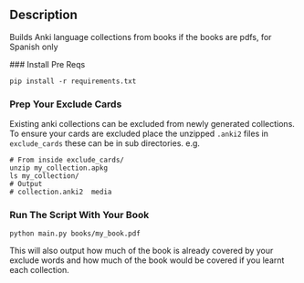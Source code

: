 ## Description
Builds Anki language collections from books if the books are pdfs, for Spanish only

### Install Pre Reqs
```
pip install -r requirements.txt
```

### Prep Your Exclude Cards
Existing anki collections can be excluded from newly generated collections. To ensure your cards are excluded place the unzipped `.anki2` files in `exclude_cards` these can be in sub directories. e.g.
```
# From inside exclude_cards/
unzip my_collection.apkg
ls my_collection/
# Output
# collection.anki2	media
````

### Run The Script With Your Book
```
python main.py books/my_book.pdf
```

This will also output how much of the book is already covered by your exclude words and how much of the book would be covered if you learnt each collection.
